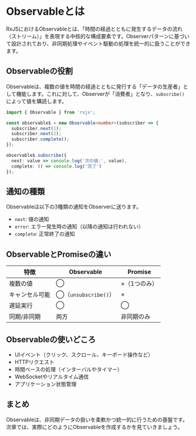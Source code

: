 

 # Observableとは
 
 RxJSにおけるObservableとは、「時間の経過とともに発生するデータの流れ（ストリーム）」を表現する中核的な構成要素です。Observerパターンに基づいて設計されており、非同期処理やイベント駆動の処理を統一的に扱うことができます。
 
 ## Observableの役割
 
 Observableは、複数の値を時間の経過とともに発行する「データの生産者」として機能します。これに対して、Observerが「消費者」となり、`subscribe()` によって値を購読します。
 
 ```ts
 import { Observable } from 'rxjs';
 
 const observable$ = new Observable<number>(subscriber => {
   subscriber.next(1);
   subscriber.next(2);
   subscriber.complete();
 });
 
 observable$.subscribe({
   next: value => console.log('次の値:', value),
   complete: () => console.log('完了')
 });
 ```
 
 ## 通知の種類
 
 Observableは以下の3種類の通知をObserverに送ります。
 
 - `next`: 値の通知
 - `error`: エラー発生時の通知（以降の通知は行われない）
 - `complete`: 正常終了の通知
 
 ## ObservableとPromiseの違い
 
 | 特徴 | Observable | Promise |
 |------|------------|---------|
 | 複数の値 | ◯ | ×（1つのみ） |
 | キャンセル可能 | ◯（`unsubscribe()`） | × |
 | 遅延実行 | ◯ | ◯ |
 | 同期/非同期 | 両方 | 非同期のみ |
 
 ## Observableの使いどころ
 
 - UIイベント（クリック、スクロール、キーボード操作など）
 - HTTPリクエスト
 - 時間ベースの処理（インターバルやタイマー）
 - WebSocketやリアルタイム通信
 - アプリケーション状態管理
 
 ## まとめ
 
 Observableは、非同期データの扱いを柔軟かつ統一的に行うための基盤です。次章では、実際にどのようにObservableを作成するかを見ていきましょう。
 